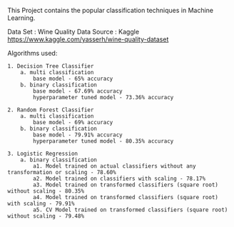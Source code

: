 This Project contains the popular classification techniques in Machine Learning.

Data Set : Wine Quality
Data Source :  Kaggle https://www.kaggle.com/yasserh/wine-quality-dataset

Algorithms used:

	1. Decision Tree Classifier
		a. multi classification
			base model - 65% accuracy
		b. binary classification
			base model - 67.69% accuracy
			hyperparameter tuned model - 73.36% accuracy
		
	2. Random Forest Classifier
		a. multi classification
			base model - 69% accuracy
		b. binary classification
			base model - 79.91% accuracy
			hyperparameter tuned model - 80.35% accuracy
			
	3. Logistic Regression
		a. binary classification
			a1. Model trained on actual classifiers without any transformation or scaling - 78.60%
			a2. Model trained on classifiers with scaling - 78.17%
			a3. Model trained on transformed classifiers (square root) without scaling - 80.35%
			a4. Model trained on transformed classifiers (square root) with scaling - 79.91%
			a5. CV Model trained on transformed classifiers (square root) without scaling - 79.48%
